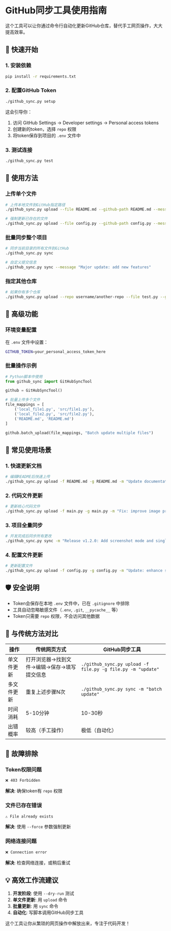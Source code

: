 # GitHub同步工具使用指南

这个工具可以让你通过命令行自动化更新GitHub仓库，替代手工网页操作，大大提高效率。

## 🚀 快速开始

### 1. 安装依赖
```bash
pip install -r requirements.txt
```

### 2. 配置GitHub Token
```bash
./github_sync.py setup
```
这会引导你：
1. 访问 GitHub Settings -> Developer settings -> Personal access tokens
2. 创建新的token，选择 `repo` 权限
3. 将token保存到项目的 `.env` 文件中

### 3. 测试连接
```bash
./github_sync.py test
```

## 📖 使用方法

### 上传单个文件
```bash
# 上传本地文件到GitHub指定路径
./github_sync.py upload --file README.md --github-path README.md --message "Update README"

# 强制更新已存在的文件
./github_sync.py upload --file config.py --github-path config.py --message "Fix config" --force
```

### 批量同步整个项目
```bash
# 同步当前目录的所有文件到GitHub
./github_sync.py sync

# 自定义提交信息
./github_sync.py sync --message "Major update: add new features"
```

### 指定其他仓库
```bash
# 如果你有多个仓库
./github_sync.py upload --repo username/another-repo --file test.py --github-path test.py --message "Add test"
```

## 🔧 高级功能

### 环境变量配置
在 `.env` 文件中设置：
```bash
GITHUB_TOKEN=your_personal_access_token_here
```

### 批量操作示例
```python
# Python脚本中使用
from github_sync import GitHubSyncTool

github = GitHubSyncTool()

# 批量上传多个文件
file_mappings = [
    ('local_file1.py', 'src/file1.py'),
    ('local_file2.py', 'src/file2.py'),
    ('README.md', 'README.md')
]

github.batch_upload(file_mappings, "Batch update multiple files")
```

## 🎯 常见使用场景

### 1. 快速更新文档
```bash
# 编辑README后快速上传
./github_sync.py upload -f README.md -g README.md -m "Update documentation"
```

### 2. 代码文件更新
```bash
# 更新核心代码文件
./github_sync.py upload -f main.py -g main.py -m "Fix: improve image processing logic"
```

### 3. 项目全量同步
```bash
# 开发完成后同步所有更改
./github_sync.py sync -m "Release v1.2.0: Add screenshot mode and single file support"
```

### 4. 配置文件更新
```bash
# 更新配置文件
./github_sync.py upload -f config.py -g config.py -m "Update: enhance screenshot prompt accuracy"
```

## 🛡️ 安全说明

- Token会保存在本地 `.env` 文件中，已在 `.gitignore` 中排除
- 工具自动忽略敏感文件（`.env`, `.git`, `__pycache__` 等）
- Token只需要 `repo` 权限，不会访问其他数据

## 🔄 与传统方法对比

| 操作 | 传统网页方式 | GitHub同步工具 |
|------|-------------|----------------|
| 单文件更新 | 打开浏览器→找到文件→编辑→保存→填写提交信息 | `./github_sync.py upload -f file.py -g file.py -m "update"` |
| 多文件更新 | 重复上述步骤N次 | `./github_sync.py sync -m "batch update"` |
| 时间消耗 | 5-10分钟 | 10-30秒 |
| 出错概率 | 较高（手工操作） | 极低（自动化） |

## 🐛 故障排除

### Token权限问题
```bash
❌ 403 Forbidden
```
**解决**: 确保token有 `repo` 权限

### 文件已存在错误
```bash
⚠️ File already exists
```
**解决**: 使用 `--force` 参数强制更新

### 网络连接问题
```bash
❌ Connection error
```
**解决**: 检查网络连接，或稍后重试

## 💡 高效工作流建议

1. **开发阶段**: 使用 `--dry-run` 测试
2. **单文件更新**: 用 `upload` 命令
3. **批量更新**: 用 `sync` 命令  
4. **自动化**: 写脚本调用GitHub同步工具

这个工具让你从繁琐的网页操作中解放出来，专注于代码开发！